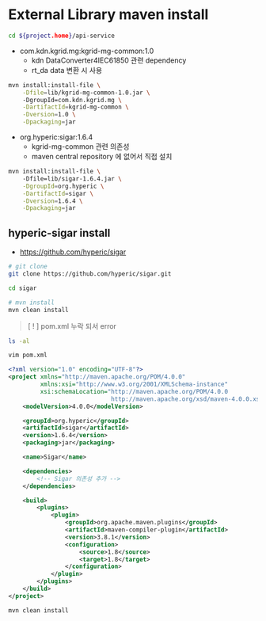 # External Library maven install

```bash
cd ${project.home}/api-service
```

- com.kdn.kgrid.mg:kgrid-mg-common:1.0
  - kdn DataConverter4IEC61850 관련 dependency
  - rt_da data 변환 시 사용
```bash
mvn install:install-file \
    -Dfile=lib/kgrid-mg-common-1.0.jar \ 
    -DgroupId=com.kdn.kgrid.mg \
    -DartifactId=kgrid-mg-common \
    -Dversion=1.0 \
    -Dpackaging=jar
```

- org.hyperic:sigar:1.6.4
  - kgrid-mg-common 관련 의존성
  - maven central repository 에 없어서 직접 설치  
```bash
mvn install:install-file \                                              
    -Dfile=lib/sigar-1.6.4.jar \
    -DgroupId=org.hyperic \
    -DartifactId=sigar \
    -Dversion=1.6.4 \
    -Dpackaging=jar
```




## hyperic-sigar install

- https://github.com/hyperic/sigar


```bash
# git clone
git clone https://github.com/hyperic/sigar.git
```

```bash
cd sigar
```

```bash
# mvn install
mvn clean install
```

> [ ! ] pom.xml 누락 되서 error

```bash
ls -al
```

```bash
vim pom.xml
```

```xml
<?xml version="1.0" encoding="UTF-8"?>
<project xmlns="http://maven.apache.org/POM/4.0.0"
         xmlns:xsi="http://www.w3.org/2001/XMLSchema-instance"
         xsi:schemaLocation="http://maven.apache.org/POM/4.0.0
                             http://maven.apache.org/xsd/maven-4.0.0.xsd">
    <modelVersion>4.0.0</modelVersion>

    <groupId>org.hyperic</groupId>
    <artifactId>sigar</artifactId>
    <version>1.6.4</version>
    <packaging>jar</packaging>

    <name>Sigar</name>

    <dependencies>
        <!-- Sigar 의존성 추가 -->
    </dependencies>

    <build>
        <plugins>
            <plugin>
                <groupId>org.apache.maven.plugins</groupId>
                <artifactId>maven-compiler-plugin</artifactId>
                <version>3.8.1</version>
                <configuration>
                    <source>1.8</source>
                    <target>1.8</target>
                </configuration>
            </plugin>
        </plugins>
    </build>
</project>
```

```bash
mvn clean install
```